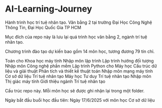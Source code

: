# AI-Learning-Journey
Hành trình học trí tuệ nhân tạo. Văn bằng 2 tại trường Đại Học Công Nghệ Thông Tin, Đại Học Quốc Gia TP HCM

Mục đích của repo này là lưu lại quá trình học văn bằng 2, ngành trí tuệ nhân tạo.

Chương trình đào tạo dự kiến bao gồm 14 môn học, tương đương 79 tín chỉ.

Toán cho Khoa học máy tính
Nhập môn lập trình
Lập trình hướng đối tượng
Nhập môn Công nghệ phần mềm
Lập trình Python cho Máy học
Cấu trúc dữ liệu và giải thuật
Phân tích và thiết kế thuật toán
Nhập môn mạng máy tính
Cơ sở dữ liệu
Trí tuệ nhân tạo
Máy học
Tư duy Trí tuệ nhân tạo
Nhập môn Thị giác máy tính
Giới thiệu ngành Trí tuệ nhân tạo

Cấu trúc repo này.
Mỗi môn học sẽ được ghi nhận lại trong một folder.

Ngày bắt đầu buổi học đầu tiên: Ngày 17/6/2025 với môn học Cơ sở dữ liệu